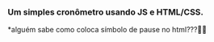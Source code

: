 ### Um simples cronômetro usando JS e HTML/CSS.


*alguém sabe como coloca símbolo de pause no html???🤨🤔
